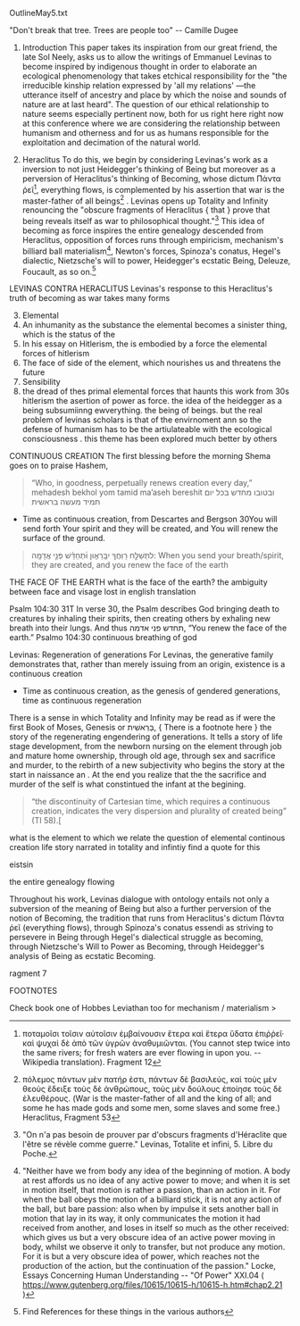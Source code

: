 OutlineMay5.txt

"Don't break that tree. Trees are people too" 
  -- Camille Dugee 

1. Introduction
This paper takes its inspiration from our great friend, the late Sol Neely, asks us to allow the writings of Emmanuel Levinas to become inspired by indigenous thought in order to elaborate an ecological phenomenology that takes etchical responsibility for the "the irreducible kinship relation expressed by 'all my relations' —the utterance itself of ancestry and place by which the noise and sounds of nature are at last heard".  The question of our ethical relationship to nature seems especially pertinent now, both for us right here right now at this conference where we are considering the relationship between humanism and otherness and for us as humans responsible for the exploitation and decimation of the natural world.  

2. Heraclitus
To do this, we begin by considering Levinas's work as a inversion to not just Heidegger's thinking of Being but moreover as a perversion of Heraclitus's thinking of Becoming, whose dictum  Πάντα ῥεῖ[^1],  everything flows, is complemented by his assertion that war is the master-father of all beings[^2] .  Levinas opens up Totality and Infinity renouncing the "obscure fragments of Heraclitus { that } prove that being reveals itself as war to philosophical thought."[^3]  This idea of becoming as force inspires the entire genealogy descended from Heraclitus, opposition of forces runs through empiricism, mechanism's billiard ball materialism[^4], Newton's forces, Spinoza's conatus, Hegel's dialectic, Nietzsche's will to power, Heidegger's ecstatic Being, Deleuze, Foucault, as so on.[^5]  


LEVINAS CONTRA HERACLITUS
Levinas's response to this Heraclitus's truth of becoming as war takes many forms

3. Elemental 
  1. An inhumanity as the substance the elemental becomes a sinister thing, which is the status of the 
  2. In his essay on Hitlerism, the is embodied by a force the elemental forces of hitlerism
  3. The face of side of the element, which nourishes us and threatens the future
  4. Sensibility 
  5. the dread of thes primal elemental forces that haunts this work from 30s hitlerism the asertion of power as force.  the idea of the heidegger as a being subsumiinng ewverything.  the being of beings.  but the real problem of levinas scholars is that of the envirnoment ann so the defense of humanism has to be the artiulateable with the ecological consciousness . this theme has been explored much better by others
 
CONTINUOUS CREATION
The first blessing before the morning Shema goes on to praise Hashem, 

> “Who, in goodness, perpetually renews creation every day,” 
 > mehadesh bekhol yom tamid ma’aseh bereshit ובטובו מחדש בכל יום תמיד מעשה בראשית 
* Time as continuous creation, from Descartes and Bergson
30You will send forth Your spirit and they will be created, and You will renew the surface of the ground.	 	

 > לתְּשַׁלַּ֣ח ר֖וּֽחֲךָ יִבָּֽרֵא֑וּן
 > וּ֜תְחַדֵּ֗שׁ פְּנֵ֣י אֲדָמָֽה:
> When you send your breath/spirit, they are created, 
> and you renew the face of the earth

THE FACE OF THE EARTH
what is the face of the earth?
the ambiguity between face and visage 
lost in english translation

Psalm 104:30 
31T
 In verse 30, the Psalm describes God bringing death to creatures by inhaling their spirits, then creating others by exhaling new breath into their lungs. And thus תחדש פני אדמה, “You renew the face of the earth.”
Psalmo 104:30 continuous breathing of god

Levinas: Regeneration of generations
For Levinas, the generative family demonstrates that, rather than merely issuing from an origin, existence is a continuous creation
* Time as continuous creation, as the genesis of gendered generations, time as continuous regeneration 

There is a sense in which Totality and Infinity may be read as if were the first Book of Moses, Genesis or בְּרֵאשִׁית, { There is a footnote here } the story of the regenerating engendering of generations.  It tells a story of life stage development, from the newborn nursing on the element through job and mature home ownership, through old age, through sex and sacrifice and murder, to the rebirth of a new subjectivity who begins the story at the start in naissance an . At the end you realize that the the sacrifice and murder of the self is what constintued the infant at the begining.

> “the discontinuity of Cartesian time, which requires a continuous creation, indicates the very dispersion and plurality of created being” (TI 58).[

what is the element to which we relate the question of elemental 
continous creation life story narrated in totality and infintiy
find a quote for this


eistsin




the entire genealogy flowing

Throughout his work, Levinas dialogue with ontology entails not only a subversion of the meaning of Being but also a further perversion of the notion of Becoming, the tradition that runs from Heraclitus's dictum Πάντα ῥεῖ (everything flows), through Spinoza's conatus essendi as striving to persevere in Being through Hegel's dialectical struggle as becoming, through  Nietzsche's Will to Power as Becoming, through Heidegger's analysis of Being as ecstatic Becoming.

ragment 7

FOOTNOTES


[^1]: ποταμοῖσι τοῖσιν αὐτοῖσιν ἐμβαίνουσιν ἕτερα καὶ ἕτερα ὕδατα ἐπιῤῥεῖ· καὶ ψυχαὶ δὲ ἀπὸ τῶν ὑγρῶν ἀναθυμιῶνται. (You cannot step twice into the same rivers; for fresh waters are ever flowing in upon you. -- Wikipedia translation).  Fragment 12

[^2]: πόλεμος πάντων μὲν πατήρ ἐστι, πάντων δὲ βασιλεύς, καὶ τοὺς μὲν θεοὺς ἔδειξε τοὺς δὲ ἀνθρώπους, τοὺς μὲν δούλους ἐποίησε τοὺς δὲ ἐλευθέρους. (War is the master-father of all and the king of all; and some he has made gods and some men, some slaves and some free.)  Heraclitus, Fragment 53

[^3]: "On n'a pas besoin de prouver par d'obscurs fragments d'Héraclite que l'être se révèle comme guerre." Levinas, Totalite et infini, 5. Libre du Poche. 

[^4]: "Neither have we from body any idea of the beginning of motion. A body at rest affords us no idea of any active power to move; and when it is set in motion itself, that motion is rather a passion, than an action in it. For when the ball obeys the motion of a billiard stick, it is not any action of the ball, but bare passion: also when by impulse it sets another ball in motion that lay in its way, it only communicates the motion it had received from another, and loses in itself so much as the other received: which gives us but a very obscure idea of an active power moving in body, whilst we observe it only to transfer, but not produce any motion. For it is but a very obscure idea of power, which reaches not the production of the action, but the continuation of the passion." Locke, Essays Concerning Human Understanding -- "Of Power" XXI.04  ( https://www.gutenberg.org/files/10615/10615-h/10615-h.htm#chap2.21 )

 Check book one of Hobbes Leviathan too for mechanism / materialism >


[^5]: Find References for these things in the various authors



